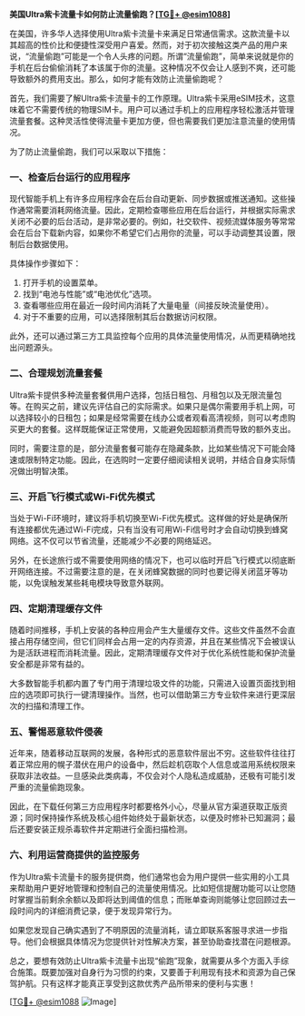 **美国Ultra紫卡流量卡如何防止流量偷跑？[[TG💪+ @esim1088](https://t.me/s/esim1088)]**

在美国，许多华人选择使用Ultra紫卡流量卡来满足日常通信需求。这款流量卡以其超高的性价比和便捷性深受用户喜爱。然而，对于初次接触这类产品的用户来说，“流量偷跑”可能是一个令人头疼的问题。所谓“流量偷跑”，简单来说就是你的手机在后台偷偷消耗了本该属于你的流量。这种情况不仅会让人感到不爽，还可能导致额外的费用支出。那么，如何才能有效防止流量偷跑呢？

首先，我们需要了解Ultra紫卡流量卡的工作原理。Ultra紫卡采用eSIM技术，这意味着它不需要传统的物理SIM卡。用户可以通过手机上的应用程序轻松激活并管理流量套餐。这种灵活性使得流量卡更加方便，但也需要我们更加注意流量的使用情况。

为了防止流量偷跑，我们可以采取以下措施：

### 一、检查后台运行的应用程序

现代智能手机上有许多应用程序会在后台自动更新、同步数据或推送通知。这些操作通常需要消耗网络流量。因此，定期检查哪些应用在后台运行，并根据实际需求关闭不必要的后台活动，是非常必要的。例如，社交软件、视频流媒体服务等常常会在后台下载新内容，如果你不希望它们占用你的流量，可以手动调整其设置，限制后台数据使用。

具体操作步骤如下：
1. 打开手机的设置菜单。
2. 找到“电池与性能”或“电池优化”选项。
3. 查看哪些应用在最近一段时间内消耗了大量电量（间接反映流量使用）。
4. 对于不重要的应用，可以选择限制其后台数据访问权限。

此外，还可以通过第三方工具监控每个应用的具体流量使用情况，从而更精确地找出问题源头。

### 二、合理规划流量套餐

Ultra紫卡提供多种流量套餐供用户选择，包括日租包、月租包以及无限流量包等。在购买之前，建议先评估自己的实际需求。如果只是偶尔需要用手机上网，可以选择较小的日租包；如果是经常需要在线办公或者观看高清视频，则可以考虑购买更大的套餐。这样既能保证正常使用，又能避免因超额消费而导致的额外支出。

同时，需要注意的是，部分流量套餐可能存在隐藏条款，比如某些情况下可能会降速或限制特定功能。因此，在选购时一定要仔细阅读相关说明，并结合自身实际情况做出明智决策。

### 三、开启飞行模式或Wi-Fi优先模式

当处于Wi-Fi环境时，建议将手机切换至Wi-Fi优先模式。这样做的好处是确保所有连接都优先通过Wi-Fi完成，只有当没有可用Wi-Fi信号时才会自动切换到蜂窝网络。这不仅可以节省流量，还能减少不必要的网络延迟。

另外，在长途旅行或不需要使用网络的情况下，也可以临时开启飞行模式以彻底断开网络连接。不过需要注意的是，在关闭蜂窝数据的同时也要记得关闭蓝牙等功能，以免误触发某些耗电模块导致意外联网。

### 四、定期清理缓存文件

随着时间推移，手机上安装的各种应用会产生大量缓存文件。这些文件虽然不会直接占用存储空间，但它们同样会占用一定的内存资源，并且在某些情况下会被误认为是活跃进程而消耗流量。因此，定期清理缓存文件对于优化系统性能和保护流量安全都是非常有益的。

大多数智能手机都内置了专门用于清理垃圾文件的功能，只需进入设置页面找到相应的选项即可执行一键清理操作。当然，也可以借助第三方专业软件来进行更深层次的扫描和清理工作。

### 五、警惕恶意软件侵袭

近年来，随着移动互联网的发展，各种形式的恶意软件层出不穷。这些软件往往打着正常应用的幌子潜伏在用户的设备中，然后趁机窃取个人信息或滥用系统权限来获取非法收益。一旦感染此类病毒，不仅会对个人隐私造成威胁，还极有可能引发严重的流量偷跑现象。

因此，在下载任何第三方应用程序时都要格外小心，尽量从官方渠道获取正版资源；同时保持操作系统及核心组件始终处于最新状态，以便及时修补已知漏洞；最后还要安装正规杀毒软件并定期进行全面扫描检测。

### 六、利用运营商提供的监控服务

作为Ultra紫卡流量卡的服务提供商，他们通常也会为用户提供一些实用的小工具来帮助用户更好地管理和控制自己的流量使用情况。比如短信提醒功能可以让您随时掌握当前剩余余额以及即将达到阈值的信息；而账单查询则能够让您回顾过去一段时间内的详细消费记录，便于发现异常行为。

如果您发现自己确实遇到了不明原因的流量消耗，请立即联系客服寻求进一步指导。他们会根据具体情况为您提供针对性解决方案，甚至协助查找潜在问题根源。

总之，要想有效防止Ultra紫卡流量卡出现“偷跑”现象，就需要从多个方面入手综合施策。既要加强对自身行为习惯的约束，又要善于利用现有技术和资源为自己保驾护航。只有这样才能真正享受到这款优秀产品所带来的便利与实惠！

[[TG💪+ @esim1088](https://t.me/s/esim1088) ![Image](https://i.postimg.cc/4NQfJmqS/Snipaste-2025-05-13-00-14-12.png)]